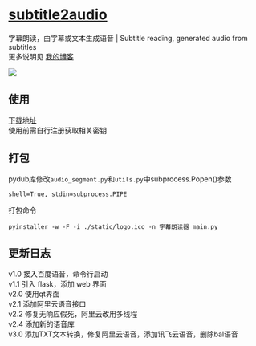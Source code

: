# [subtitle2audio](https://github.com/kizx/subtitle2audio)

字幕朗读，由字幕或文本生成语音 | Subtitle reading, generated audio from subtitles  
更多说明见 [我的博客](https://www.2bboy.com/archives/210.html)

![](https://www.2bboy.com/usr/uploads/2021/01/2091177316.png)

## 使用

[下载地址](https://github.com/kizx/subtitle2audio/releases)  
使用前需自行注册获取相关密钥

## 打包

pydub库修改`audio_segment.py`和`utils.py`中subprocess.Popen()参数

```
shell=True, stdin=subprocess.PIPE
```

打包命令

```
pyinstaller -w -F -i ./static/logo.ico -n 字幕朗读器 main.py
```

## 更新日志

v1.0 接入百度语音，命令行启动  
v1.1 引入 flask，添加 web 界面  
v2.0 使用qt界面  
v2.1 添加阿里云语音接口  
v2.2 修复无响应假死，阿里云改用多线程  
v2.4 添加新的语音库  
v3.0 添加TXT文本转换，修复阿里云语音，添加讯飞云语音，删除bal语音
